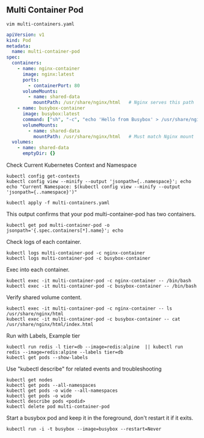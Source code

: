 ## Multi Container Pod
```
vim multi-containers.yaml
```

```yaml
apiVersion: v1
kind: Pod
metadata:
  name: multi-container-pod
spec:
  containers:
    - name: nginx-container
      image: nginx:latest
      ports:
        - containerPort: 80
      volumeMounts:
        - name: shared-data
          mountPath: /usr/share/nginx/html   # Nginx serves this path
    - name: busybox-container
      image: busybox:latest
      command: ["sh", "-c", "echo 'Hello from Busybox' > /usr/share/nginx/html/index.html; sleep 3600"]
      volumeMounts:
        - name: shared-data
          mountPath: /usr/share/nginx/html   # Must match Nginx mount
  volumes:
    - name: shared-data
      emptyDir: {}
```

Check Current Kubernetes Context and Namespace

```
kubectl config get-contexts
kubectl config view --minify --output 'jsonpath={..namespace}'; echo
echo "Current Namespace: $(kubectl config view --minify --output 'jsonpath={..namespace}')"
```

```
kubectl apply -f multi-containers.yaml
```

This output confirms that your pod multi-container-pod has two containers.
```
kubectl get pod multi-container-pod -o jsonpath='{.spec.containers[*].name}'; echo
```
Check logs of each container.
```
kubectl logs multi-container-pod -c nginx-container
kubectl logs multi-container-pod -c busybox-container
```
Exec into each container.
```
kubectl exec -it multi-container-pod -c nginx-container -- /bin/bash
kubectl exec -it multi-container-pod -c busybox-container -- /bin/bash
```

Verify shared volume content.
```
kubectl exec -it multi-container-pod -c nginx-container -- ls /usr/share/nginx/html
kubectl exec -it multi-container-pod -c busybox-container -- cat /usr/share/nginx/html/index.html
```

Run with Labels, Example tier

```
kubectl run redis -l tier=db --image=redis:alpine  || kubectl run redis --image=redis:alpine --labels tier=db
kubectl get pods --show-labels
```

Use "kubectl describe" for related events and troubleshooting

```
kubectl get nodes
kubectl get pods --all-namespaces
kubectl get pods -o wide --all-namespaces
kubectl get pods -o wide
kubectl describe pods <podid>
kubectl delete pod multi-container-pod
```

Start a busybox pod and keep it in the foreground, don't restart it if it exits.

```
kubectl run -i -t busybox --image=busybox --restart=Never
```












